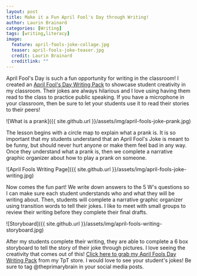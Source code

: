 ```yaml
---
layout: post
title: Make it a Fun April Fool's Day through Writing!
author: Laurin Brainard
categories: [Writing]
tags: [writing,literacy]
image:
  feature: april-fools-joke-collage.jpg
  teaser: april-fools-joke-teaser.jpg
  credit: Laurin Brainard
  creditlink: ""
---
```

April Fool's Day is such a fun opportunity for writing in the classroom! I created an [April Fool's Day Writing Pack](http://bit.ly/2G20OlG) to showcase student creativity in my classroom. Their jokes are always hilarious and I love using having them read to the class to practice public speaking. If you have a microphone in your classroom, then be sure to let your students use it to read their stories to their peers!

![What is a prank]({{ site.github.url }}/assets/img/april-fools-joke-prank.jpg)

The lesson begins with a circle map to explain what a prank is. It is so important that my students understand that an April Fool's Joke is meant to be funny, but should never hurt anyone or make them feel bad in any way. Once they understand what a prank is, then we complete a narrative graphic organizer about how to play a prank on someone. 

![April Fools Writing Page]({{ site.github.url }}/assets/img/april-fools-joke-writing.jpg)

Now comes the fun part! We write down answers to the 5 W's questions so I can make sure each student understands who and what they will be writing about. Then, students will complete a narrative graphic organizer using transition words to tell their jokes. I like to meet with small groups to review their writing before they complete their final drafts. 

![Storyboard]({{ site.github.url }}/assets/img/april-fools-writing-storyboard.jpg)

After my students complete their writing, they are able to complete a 6 box storyboard to tell the story of their joke through pictures. I love seeing the creativity that comes out of this! [Click here to grab my April Fools Day Writing Pack](http://bit.ly/2G20OlG) from my TpT store. I would love to see your student's jokes! Be sure to tag @theprimarybrain in your social media posts.